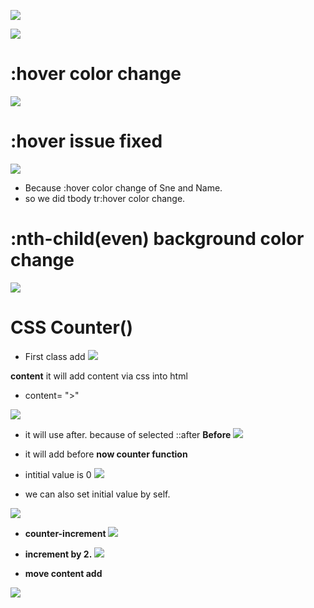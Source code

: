 
![](https://i.imgur.com/P7MdwFV.png)



![](https://i.imgur.com/CG3IY6x.png)


# :hover color change

![](https://i.imgur.com/58yreuO.png)



# :hover issue fixed

![](https://i.imgur.com/BFmPDRo.png)



- Because :hover color change of Sne and Name.
- so we did tbody tr:hover color change.

# :nth-child(even) background color change


![](https://i.imgur.com/FjfP5yR.png)



# CSS Counter()

 - First class add
 ![](https://i.imgur.com/Ix1QHdQ.png)




**content** it will add content via css into html

- content= ">"

![](https://i.imgur.com/DDHW6pu.png)

- it will use after. because of selected ::after
**Before**
![](https://i.imgur.com/t8vY3Tg.png)

- it will add before
**now counter function**

- intitial value is 0
![](https://i.imgur.com/YCtD5Vn.png)


- we can also set initial value by self.

![](https://i.imgur.com/wYBogNZ.png)


- **counter-increment**
![](https://i.imgur.com/GVxgbIk.png)

- **increment by 2.**
![](https://i.imgur.com/9jYxua4.png)


- **move content add**

![](https://i.imgur.com/cdYr9Hk.png)


